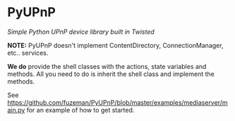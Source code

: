 PyUPnP
======
*Simple Python UPnP device library built in Twisted*

**NOTE:** PyUPnP doesn't implement ContentDirectory, ConnectionManager, etc.. services.

**We do** provide the shell classes with the actions, state variables and methods.
All you need to do is inherit the shell class and implement the methods.

See https://github.com/fuzeman/PyUPnP/blob/master/examples/mediaserver/main.py
for an example of how to get started.
